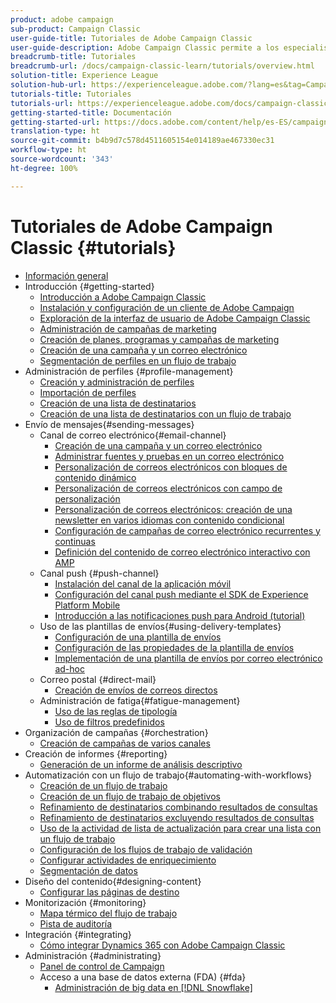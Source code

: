 ```yaml
---
product: adobe campaign
sub-product: Campaign Classic
user-guide-title: Tutoriales de Adobe Campaign Classic
user-guide-description: Adobe Campaign Classic permite a los especialistas en marketing diseñar experiencias de clientes de varios canales y proporciona un entorno para la organización de campañas visuales, la administración de interacciones en tiempo real y la ejecución en varios canales.
breadcrumb-title: Tutoriales
breadcrumb-url: /docs/campaign-classic-learn/tutorials/overview.html
solution-title: Experience League
solution-hub-url: https://experienceleague.adobe.com/?lang=es&tag=Campaign+Classic#recommended/solutions/campaign
tutorials-title: Tutoriales
tutorials-url: https://experienceleague.adobe.com/docs/campaign-classic-learn/tutorials/overview.html?lang=es
getting-started-title: Documentación
getting-started-url: https://docs.adobe.com/content/help/es-ES/campaign-classic/using/getting-started/starting-with-adobe-campaign/about-adobe-campaign-classic.html
translation-type: ht
source-git-commit: b4b9d7c578d4511605154e014189ae467330ec31
workflow-type: ht
source-wordcount: '343'
ht-degree: 100%

---
```



# Tutoriales de Adobe Campaign Classic {#tutorials}

+ [Información general](/help/overview.md)
+ Introducción {#getting-started}
   + [Introducción a Adobe Campaign Classic](/help/getting-started/introduction-to-adobe-campaign-classic.md)
   + [Instalación y configuración de un cliente de Adobe Campaign](/help/getting-started/install-and-setup-the-adobe-campaign-client.md)
   + [Exploración de la interfaz de usuario de Adobe Campaign Classic](/help/getting-started/exploring-the-adobe-campaign-classic-user-interface.md)
   + [Administración de campañas de marketing](/help/getting-started/managing-marketing-campaigns.md)
   + [Creación de planes, programas y campañas de marketing](/help/getting-started/creating-a-marketing-plan-programs-and-campaigns.md)
   + [Creación de una campaña y un correo electrónico](https://experienceleague.adobe.com/docs/campaign-classic-learn/tutorials/sending-messages/email-channel/creating-a-campaign-and-an-email.html?lang=es)
   + [Segmentación de perfiles en un flujo de trabajo](/help/getting-started/targeting-profiles-in-a-workflow.md)
+ Administración de perfiles {#profile-management}
   + [Creación y administración de perfiles](/help/profile-management/create-and-manage-profiles.md)
   + [Importación de perfiles](/help/data-management/importing-profiles.md)
   + [Creación de una lista de destinatarios](/help/profile-management/creating-a-list-of-recipients.md)
   + [Creación de una lista de destinatarios con un flujo de trabajo](/help/profile-management/creating-a-list-of-recipients-with-a-workflow.md)
+ Envío de mensajes{#sending-messages}
   + Canal de correo electrónico{#email-channel}
      + [Creación de una campaña y un correo electrónico](/help/getting-started/creating-a-campaign-and-an-email.md)
      + [Administrar fuentes y pruebas en un correo electrónico](/help/sending-messages/managing-seed-and-proofs.md)
      + [Personalización de correos electrónicos con bloques de contenido dinámico](/help/sending-messages/email-channel/personalization-with-dynamic-content-blocks.md)
      + [Personalización de correos electrónicos con campo de personalización](/help/sending-messages/email-channel/personalizing-emails-using-personalization-fields.md)
      + [Personalización de correos electrónicos: creación de una newsletter en varios idiomas con contenido condicional](/help/sending-messages/email-channel/personalizing-emails-create-a-multi-lingual-newsletter-using-conditional-content.md)
      + [Configuración de campañas de correo electrónico recurrentes y continuas](/help/sending-messages/recurring-deliveries.md)
      + [Definición del contenido de correo electrónico interactivo con AMP](/help/sending-messages/email-channel/defining-interactive-email-content-with-amp.md)
   + Canal push {#push-channel}
      + [Instalación del canal de la aplicación móvil](/help/sending-messages/mobile-channel/installing-the-mobile-app-channel.md)
      + [Configuración del canal push mediante el SDK de Experience Platform Mobile](/help/sending-messages/mobile-channel/configure-push-using-aep-mobile-sdk.md)
      + [Introducción a las notificaciones push para Android (tutorial)](https://experienceleague.adobe.com/docs/campaign-classic-learn/getting-started-with-push-notifications-for-android/introduction.html?lang=es)
   + Uso de las plantillas de envíos{#using-delivery-templates}
      + [Configuración de una plantilla de envíos](/help/sending-messages/using-delivery-templates/configuring-a-delivery-template.md)
      + [Configuración de las propiedades de la plantilla de envíos](/help/sending-messages/using-delivery-templates/setting-delivery-template-properties.md)
      + [Implementación de una plantilla de envíos por correo electrónico ad-hoc](/help/sending-messages/using-delivery-templates/deploying-ad-hoc-email-delivery-template.md)
   + Correo postal {#direct-mail}
      + [Creación de envíos de correos directos](/help/sending-messages/direct-mail/creating-direct-mail-deliveries.md)
   + Administración de fatiga{#fatigue-management}
      + [Uso de las reglas de tipología](/help/sending-messages/fatigue-management/typology-rules-for-fatigue-management.md)
      + [Uso de filtros predefinidos](/help/sending-messages/fatigue-management/fatigue-management-using-filters.md)
+ Organización de campañas {#orchestration}
   + [Creación de campañas de varios canales](/help/orchestrating-campaigns/multi-channel-campaigns.md)
+ Creación de informes {#reporting}
   + [Generación de un informe de análisis descriptivo](/help/reporting/generating-a-descriptive-analysis-report.md)
+ Automatización con un flujo de trabajo{#automating-with-workflows}
   + [Creación de un flujo de trabajo](/help/automating-with-workflows/creating-a-workflow.md)
   + [Creación de un flujo de trabajo de objetivos](/help/automating-with-workflows/creating-a-targeting-workflow.md)
   + [Refinamiento de destinatarios combinando resultados de consultas](/help/automating-with-workflows/refining-targets-by-combining-query-results.md)
   + [Refinamiento de destinatarios excluyendo resultados de consultas](/help/automating-with-workflows/refining-targets-by-excluding-query-results.md)
   + [Uso de la actividad de lista de actualización para crear una lista con un flujo de trabajo](/help/automating-with-workflows/using-the-update-list-activity.md)
   + [Configuración de los flujos de trabajo de validación](/help/automating-with-workflows/validation-flow-configuration.md)
   + [Configurar actividades de enriquecimiento](/help/automating-with-workflows/enrichment-activity.md)
   + [Segmentación de datos](/help/data-management/data-segmentation.md)
+ Diseño del contenido{#designing-content}
   + [Configurar las páginas de destino](/help/designing-content/configure-landingpages.md)
+ Monitorización {#monitoring}
   + [Mapa térmico del flujo de trabajo](/help/monitoring-campaign-classic/workflow-heatmap.md)
   + [Pista de auditoría](/help/monitoring-campaign-classic/audit-trail.md)
+ Integración {#integrating}
   + [Cómo integrar Dynamics 365 con Adobe Campaign Classic](/help/integrations/dynamics365-integration.md)
+ Administración {#administrating}
   + [Panel de control de Campaign](https://experienceleague.adobe.com/docs/campaign-classic-learn/control-panel/control-panel-overview.html?lang=es)
   + Acceso a una base de datos externa (FDA) {#fda}
      + [Administración de big data en [!DNL Snowflake]](/help/administrating/snowflake/big-data-segmentation-on-snowflake.md)
